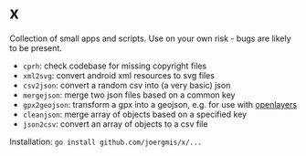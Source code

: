 # x

Collection of small apps and scripts. Use on your own risk - bugs are likely to
be present.

- `cprh`: check codebase for missing copyright files
- `xml2svg`: convert android xml resources to svg files
- `csv2json`: convert a random csv into (a very basic) json
- `mergejson`: merge two json files based on a common key
- `gpx2geojson`: transform a gpx into a geojson, e.g. for use with [openlayers](https://openlayers.org/en/latest/examples/geojson.html)
- `cleanjson`: merge array of objects based on a specified key
- `json2csv`: convert an array of objects to a csv file

Installation: `go install github.com/joergmis/x/...`
